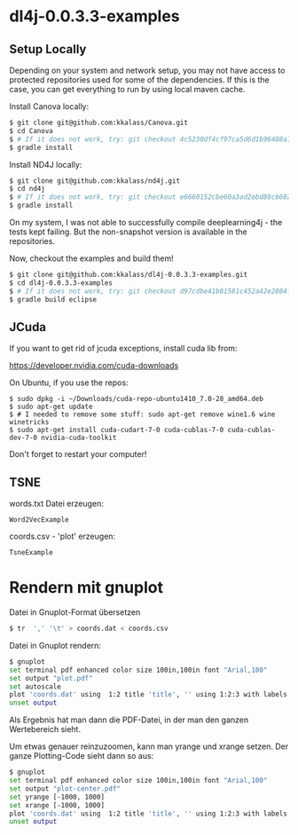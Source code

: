 # dl4j-0.0.3.3-examples

Setup Locally
-------------
Depending on your system and network setup, you may not have access to protected repositories used for some of the dependencies. If this is the case, you can get everything to run by using local maven cache. 

Install Canova locally:

```bash
$ git clone git@github.com:kkalass/Canova.git
$ cd Canova 
$ # If it does not work, try: git checkout 4c5230df4cf97ca5d6d1b96488a7f3b8933c5422
$ gradle install
```

Install ND4J locally:

```bash
$ git clone git@github.com:kkalass/nd4j.git
$ cd nd4j  
$ # If it does not work, try: git checkout e6660152cbe60a3ad2ebd88cb602b281cc2b42f2
$ gradle install
```

On my system, I was not able to successfully compile deeplearning4j - the tests kept failing. But the non-snapshot version is available in the repositories.

Now, checkout the examples and build them!

```bash
$ git clone git@github.com:kkalass/dl4j-0.0.3.3-examples.git
$ cd dl4j-0.0.3.3-examples
$ # If it does not work, try: git checkout d97cdbe41b81581c452a42e2804f6f2143230c43
$ gradle build eclipse
```

JCuda
-----
If you want to get rid of jcuda exceptions, install cuda lib from:

https://developer.nvidia.com/cuda-downloads

On Ubuntu, if you use the repos:
```
$ sudo dpkg -i ~/Downloads/cuda-repo-ubuntu1410_7.0-28_amd64.deb
$ sudo apt-get update
$ # I needed to remove some stuff: sudo apt-get remove wine1.6 wine winetricks 
$ sudo apt-get install cuda-cudart-7-0 cuda-cublas-7-0 cuda-cublas-dev-7-0 nvidia-cuda-toolkit
```

Don't forget to restart your computer!

TSNE
----

words.txt Datei erzeugen:
```
Word2VecExample
```


coords.csv - 'plot' erzeugen:
```
TsneExample
```

Rendern mit gnuplot
===================
Datei in Gnuplot-Format übersetzen

```bash
$ tr  ',' '\t' > coords.dat < coords.csv
```

Datei in Gnuplot rendern:
```bash
$ gnuplot
set terminal pdf enhanced color size 100in,100in font "Arial,100"
set output "plot.pdf"
set autoscale
plot 'coords.dat' using  1:2 title 'title', '' using 1:2:3 with labels offset 0, char 1
unset output
```

Als Ergebnis hat man dann die PDF-Datei, in der man den ganzen Wertebereich sieht. 

Um etwas genauer reinzuzoomen, kann man yrange und xrange setzen. Der ganze Plotting-Code sieht dann so aus:

```bash
$ gnuplot
set terminal pdf enhanced color size 100in,100in font "Arial,100"
set output "plot-center.pdf"
set yrange [-1000, 1000]
set xrange [-1000, 1000]
plot 'coords.dat' using  1:2 title 'title', '' using 1:2:3 with labels offset 0, char 1
unset output
```

